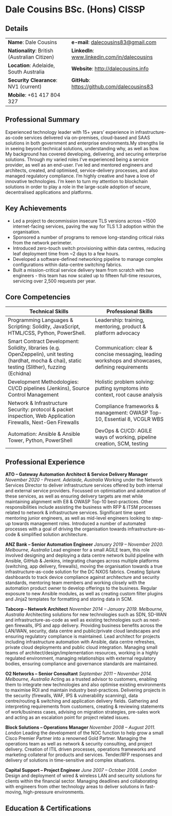 # Dale Cousins BSc. (Hons) CISSP 

## Details
| | |
| ----------- | ----------- |
| __Name__: Dale Cousins | __e-mail__: dalecousins83@gmail.com |
| __Nationality__: British (Australian Citizen) | __LinkedIn__: www.linkedin.com/in/dalecousins |
| __Location__: Adelaide, South Australia | __Website__: http://dalecousins.info |
| __Security Clearance__: NV1 (current) | __GitHub__: https://github.com/dalecousins83 |
| __Mobile__: +61 417 804 327 |  |



## Professional Summary

Experienced technology leader with 15+ years’ experience in infrastructure-as-code services delivered via on-premises, cloud-based and SAAS solutions in both government and enterprise environments.My strengths lie in seeing beyond technical solutions, understanding why, as well as how.
My background has covered developing, delivering, and securing enterprise solutions. Through my varied roles I’ve experienced being a service provider, as well as an end-user. I’ve led and mentored engineers and architects, created, and optimised, service-delivery processes, and also managed regulatory compliance.
I’m highly creative and have a love of innovative technologies. I’m keen to turn my attention to blockchain solutions in order to play a role in the large-scale adoption of secure, decentralised applications and platforms.

## Key Achievements
 - Led a project to decommission insecure TLS versions across ~1500 internet-facing services, paving the way for TLS 1.3 adoption within the organisation.
 - Sponsored a number of programs to remove long-standing critical risks from the network perimeter. 
 - Introduced zero-touch switch provisioning within data centres, reducing leaf deployment time from ~2 days to a few hours.
 - Developed a software-defined networking pipeline to manage complex configurations within data-centre switching fabrics.
 - Built a mission-critical service delivery team from scratch with two engineers - this team has now scaled up to fifteen full-time resources, servicing over 2,500 requests per year.

## Core Competencies
|Technical Skills | Professional Skills |
| ----------- | ----------- |
| Programming Languages & Scripting: Solidity, JavaScript, HTML/CSS, Python, PowerShell. | Leadership: training, mentoring, product & platform advocacy | 
| Smart Contract Development: Solidity, libraries (e.g. OpenZeppelin), unit testing (hardhat, mocha & chai), static testing (Slither), fuzzing (Echidna) | Communication: clear & concise messaging, leading workshops and showcases, defining requirements | 
| Development Methodologies: CI/CD pipelines (Jenkins), Source Control Management | Holistic problem solving: putting symptoms into context, root cause analysis | 
| Network & Infrastructure Security: protocol & packet inspection, Web Application Firewalls, Next-Gen Firewalls | Compliance frameworks & management: OWASP Top-10, Essential 8, VCGLR WBS | 
| Automation: Ansible & Ansible Tower, Python, PowerShell | DevOps & CI/CD: AGILE ways of working, pipeline creation, SCM, testing | 


## Professional Experience
**ATO – Gateway Automation Architect & Service Delivery Manager**
*November 2020 - Present. Adelaide, Australia*
Working under the Network Services Director to deliver infrastructure services offered by both internal and external service providers. Focussed on optimisation and automation of these services, as well as ensuring delivery targets are met while maintaining alignment with E8 & OWASP Top-10 best-practices. Other responsibilities include assisting the business with RFP & ITSM processes related to network & infrastructure services. Significant time spent mentoring junior engineers, as well as mid-level engineers looking to step-up towards management roles. Introduced a number of automated processes with a goal of driving the organisation towards infrastructure-as-code & simplified solution architecture.

**ANZ Bank – Senior Automation Engineer**
*January 2019 – November 2020. Melbourne, Australia*
Lead engineer for a small AGILE team, this role involved designing and deploying a data centre network build pipeline with Ansible, GitHub & Jenkins, integrating changes across multiple platforms (switching, app delivery, firewalls), moving the organisation towards a true infrastructure-as-code solution for the DC NXOS fabrics. Creating Splunk dashboards to track device compliance against architecture and security standards, mentoring team members and working closely with the automation product owner to develop offerings to the business. Regular exposure to new Ansible modules, as well as creating custom filter plugins and Jinja2 templates for formatting and storing data in SCM.

**Tabcorp – Network Architect**
*November 2014 – January 2019. Melbourne, Australia*
Architecting solutions for new technologies such as SDN, SD-WAN and infrastructure-as-code as well as existing technologies such as next-gen firewalls, IPS and app delivery. 
Providing business benefits across the LAN/WAN, security, data centre and public/private cloud landscapes and ensuring regulatory compliance is maintained. Lead architect for projects including infrastructure automation with Ansible, data centre refreshes, private cloud deployments and public cloud integration. Managing small teams of architect/design/implementation resources, working in a highly regulated environment, managing relationships with external regulatory bodies, ensuring compliance and governance standards are maintained.

**O2 Networks – Senior Consultant**
*September 2011 – November 2014. Melbourne, Australia* 
Acting as a trusted advisor to customers, enabling them to integrate new technologies and also optimise existing environments to maximise ROI and maintain industry best-practices. Delivering projects in the security (firewalls, WAF, IPS & vulnerability scanning), data centre/routing & switching and application delivery fields. 
Gathering and interpreting requirements from customers, creating & reviewing statements of work/business cases, advising on migration strategies, pre-sales work and acting as an escalation point for project related issues.

**Block Solutions – Operations Manager**
*November 2008 – August 2011. London*
Leading the development of the NOC function to help grow a small Cisco Premier Partner into a renowned Gold Partner. Managing the operations team as well as network & security consulting, and project delivery. Creation of ITIL driven processes, operations frameworks and marketing collateral for products and services. Tender/RFP responses and delivery of solutions in time-sensitive and complex situations.

**Capital Support – Project Engineer**
*June 2007 – October 2008. London*
Design and deployment of wired & wireless LAN and security solutions for clients within the financial sector. Managing deadlines and collaborating with engineers from other technology areas to deliver solutions in fast-moving, high-pressure environments. 


## Education & Certifications
